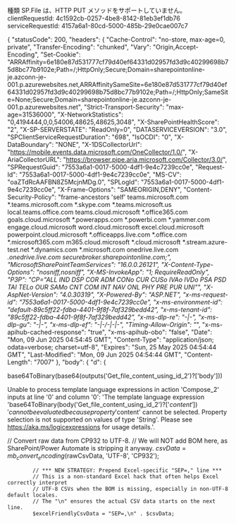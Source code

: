 種類 SP.File は、HTTP PUT メソッドをサポートしていません。
clientRequestId: 4c1592cb-0257-4be8-8142-81eb3ef1db76
serviceRequestId: 4157a6a1-80cd-5000-485b-29e0cae007c7


{
    "statusCode": 200,
    "headers": {
        "Cache-Control": "no-store, max-age=0, private",
        "Transfer-Encoding": "chunked",
        "Vary": "Origin,Accept-Encoding",
        "Set-Cookie": "ARRAffinity=6e180e87d531777cf79d40ef64331d02957fd3d9c40299698b75d8bc77b9102e;Path=/;HttpOnly;Secure;Domain=sharepointonline-je.azconn-je-001.p.azurewebsites.net,ARRAffinitySameSite=6e180e87d531777cf79d40ef64331d02957fd3d9c40299698b75d8bc77b9102e;Path=/;HttpOnly;SameSite=None;Secure;Domain=sharepointonline-je.azconn-je-001.p.azurewebsites.net",
        "Strict-Transport-Security": "max-age=31536000",
        "X-NetworkStatistics": "0,4194444,0,0,54006,48625,48625,3048",
        "X-SharePointHealthScore": "2",
        "X-SP-SERVERSTATE": "ReadOnly=0",
        "DATASERVICEVERSION": "3.0",
        "SPClientServiceRequestDuration": "698",
        "IsOCDI": "0",
        "X-DataBoundary": "NONE",
        "X-1DSCollectorUrl": "https://mobile.events.data.microsoft.com/OneCollector/1.0/",
        "X-AriaCollectorURL": "https://browser.pipe.aria.microsoft.com/Collector/3.0/",
        "SPRequestGuid": "7553a6a1-0017-5000-4df1-9e4c7239cc0e",
        "Request-Id": "7553a6a1-0017-5000-4df1-9e4c7239cc0e",
        "MS-CV": "oaZTdRcAAFBN8Z5McjnMDg.0",
        "SPLogId": "7553a6a1-0017-5000-4df1-9e4c7239cc0e",
        "X-Frame-Options": "SAMEORIGIN,DENY",
        "Content-Security-Policy": "frame-ancestors 'self' teams.microsoft.com *.teams.microsoft.com *.skype.com *.teams.microsoft.us local.teams.office.com teams.cloud.microsoft *.office365.com goals.cloud.microsoft *.powerapps.com *.powerbi.com *.yammer.com engage.cloud.microsoft word.cloud.microsoft excel.cloud.microsoft powerpoint.cloud.microsoft *.officeapps.live.com *.office.com *.microsoft365.com m365.cloud.microsoft *.cloud.microsoft *.stream.azure-test.net *.dynamics.com *.microsoft.com onedrive.live.com *.onedrive.live.com securebroker.sharepointonline.com;",
        "MicrosoftSharePointTeamServices": "16.0.0.26121",
        "X-Content-Type-Options": "nosniff,nosniff",
        "X-MS-InvokeApp": "1; RequireReadOnly",
        "P3P": "CP=\"ALL IND DSP COR ADM CONo CUR CUSo IVAo IVDo PSA PSD TAI TELo OUR SAMo CNT COM INT NAV ONL PHY PRE PUR UNI\"",
        "X-AspNet-Version": "4.0.30319",
        "X-Powered-By": "ASP.NET",
        "x-ms-request-id": "7553a6a1-0017-5000-4df1-9e4c7239cc0e",
        "x-ms-environment-id": "default-89c5ff22-fdba-4401-9f8f-7af329bedd42",
        "x-ms-tenant-id": "89c5ff22-fdba-4401-9f8f-7af329bedd42",
        "x-ms-dlp-re": "-|-",
        "x-ms-dlp-gu": "-|-",
        "x-ms-dlp-ef": "-|-/-|-|-",
        "Timing-Allow-Origin": "*",
        "x-ms-apihub-cached-response": "true",
        "x-ms-apihub-obo": "false",
        "Date": "Mon, 09 Jun 2025 04:54:45 GMT",
        "Content-Type": "application/json; odata=verbose; charset=utf-8",
        "Expires": "Sun, 25 May 2025 04:54:44 GMT",
        "Last-Modified": "Mon, 09 Jun 2025 04:54:44 GMT",
        "Content-Length": "7007"
    },
    "body": {
        "d": {


base64ToBinary(base64(outputs('Get_file_content_using_id_2')?['body']))


Unable to process template language expressions in action 'Compose_2' inputs at line '0' and column '0': 'The template language expression 'base64ToBinary(body('Get_file_content_using_id_2')?['$content'])' cannot be evaluated because property '$content' cannot be selected. Property selection is not supported on values of type 'String'. Please see https://aka.ms/logicexpressions for usage details.'.



// Convert raw data from CP932 to UTF-8.
            // We will NOT add BOM here, as SharePoint/Power Automate is stripping it anyway.
            $csvData = mb_convert_encoding($rawCsvData, 'UTF-8', 'CP932');

            // *** NEW STRATEGY: Prepend Excel-specific "SEP=," line ***
            // This is a non-standard Excel hack that often helps Excel correctly interpret
            // UTF-8 CSVs when the BOM is missing, especially in non-UTF-8 default locales.
            // The "\n" ensures the actual CSV data starts on the next line.
            $excelFriendlyCsvData = "SEP=,\n" . $csvData; 
